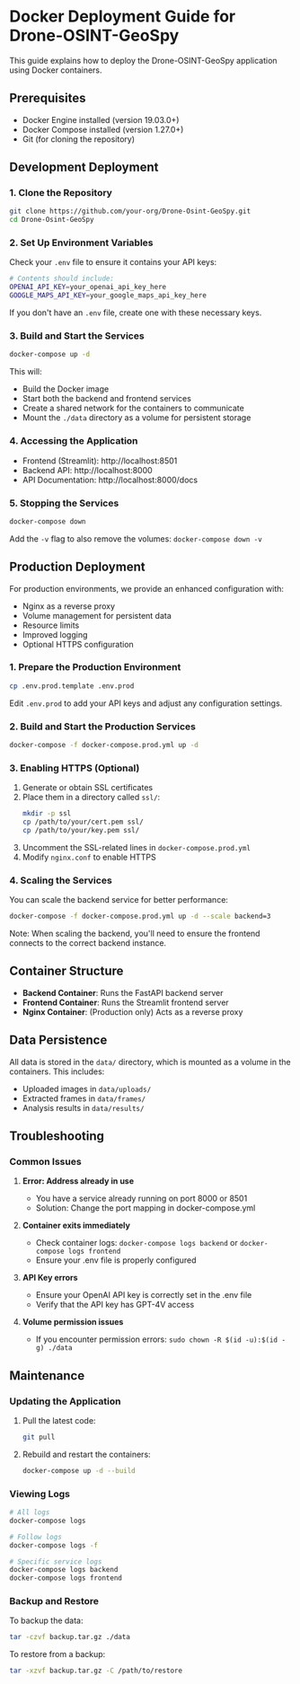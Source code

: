 # Docker Deployment Guide for Drone-OSINT-GeoSpy

This guide explains how to deploy the Drone-OSINT-GeoSpy application using Docker containers.

## Prerequisites

- Docker Engine installed (version 19.03.0+)
- Docker Compose installed (version 1.27.0+)
- Git (for cloning the repository)

## Development Deployment

### 1. Clone the Repository

```bash
git clone https://github.com/your-org/Drone-Osint-GeoSpy.git
cd Drone-Osint-GeoSpy
```

### 2. Set Up Environment Variables

Check your `.env` file to ensure it contains your API keys:

```bash
# Contents should include:
OPENAI_API_KEY=your_openai_api_key_here
GOOGLE_MAPS_API_KEY=your_google_maps_api_key_here
```

If you don't have an `.env` file, create one with these necessary keys.

### 3. Build and Start the Services

```bash
docker-compose up -d
```

This will:
- Build the Docker image
- Start both the backend and frontend services
- Create a shared network for the containers to communicate
- Mount the `./data` directory as a volume for persistent storage

### 4. Accessing the Application

- Frontend (Streamlit): http://localhost:8501
- Backend API: http://localhost:8000
- API Documentation: http://localhost:8000/docs

### 5. Stopping the Services

```bash
docker-compose down
```

Add the `-v` flag to also remove the volumes: `docker-compose down -v`

## Production Deployment

For production environments, we provide an enhanced configuration with:
- Nginx as a reverse proxy
- Volume management for persistent data
- Resource limits
- Improved logging
- Optional HTTPS configuration

### 1. Prepare the Production Environment

```bash
cp .env.prod.template .env.prod
```

Edit `.env.prod` to add your API keys and adjust any configuration settings.

### 2. Build and Start the Production Services

```bash
docker-compose -f docker-compose.prod.yml up -d
```

### 3. Enabling HTTPS (Optional)

1. Generate or obtain SSL certificates
2. Place them in a directory called `ssl/`:
   ```bash
   mkdir -p ssl
   cp /path/to/your/cert.pem ssl/
   cp /path/to/your/key.pem ssl/
   ```
3. Uncomment the SSL-related lines in `docker-compose.prod.yml`
4. Modify `nginx.conf` to enable HTTPS

### 4. Scaling the Services

You can scale the backend service for better performance:

```bash
docker-compose -f docker-compose.prod.yml up -d --scale backend=3
```

Note: When scaling the backend, you'll need to ensure the frontend connects to the correct backend instance.

## Container Structure

- **Backend Container**: Runs the FastAPI backend server
- **Frontend Container**: Runs the Streamlit frontend server
- **Nginx Container**: (Production only) Acts as a reverse proxy

## Data Persistence

All data is stored in the `data/` directory, which is mounted as a volume in the containers. This includes:
- Uploaded images in `data/uploads/`
- Extracted frames in `data/frames/`
- Analysis results in `data/results/`

## Troubleshooting

### Common Issues

1. **Error: Address already in use**
   - You have a service already running on port 8000 or 8501
   - Solution: Change the port mapping in docker-compose.yml

2. **Container exits immediately**
   - Check container logs: `docker-compose logs backend` or `docker-compose logs frontend`
   - Ensure your .env file is properly configured

3. **API Key errors**
   - Ensure your OpenAI API key is correctly set in the .env file
   - Verify that the API key has GPT-4V access

4. **Volume permission issues**
   - If you encounter permission errors: `sudo chown -R $(id -u):$(id -g) ./data`

## Maintenance

### Updating the Application

1. Pull the latest code:
   ```bash
   git pull
   ```

2. Rebuild and restart the containers:
   ```bash
   docker-compose up -d --build
   ```

### Viewing Logs

```bash
# All logs
docker-compose logs

# Follow logs
docker-compose logs -f

# Specific service logs
docker-compose logs backend
docker-compose logs frontend
```

### Backup and Restore

To backup the data:
```bash
tar -czvf backup.tar.gz ./data
```

To restore from a backup:
```bash
tar -xzvf backup.tar.gz -C /path/to/restore
``` 